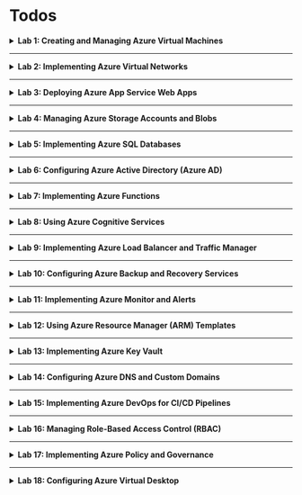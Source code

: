# Todos

<details >
<summary>
<b>Lab 1: Creating and Managing Azure Virtual Machines</b>
</summary>

- [<b>All Screenshots lab1, sub folder</b>](/lab1/)
- [VM Created **successully**](/lab1/vm_running.png)
- [Connect to VM via SSH **successully**](/lab1/success_ssh_connection.png)
- [Install software on the VM **successully**](/lab1/success_install_software.png)

- [x] Deploy a Windows and a Linux virtual machine (VM) in Azure.
- [x] Configure VM sizes, storage options, and networking settings.
- [x] Connect to the VMs using Remote Desktop Protocol (RDP) and Secure Shell (SSH).
- [x] Install software on the VMs and take snapshots.
</details>

---

<details >
<summary>
<b>Lab 2: Implementing Azure Virtual Networks</b>
</summary>

- [<b>All Screenshots lab2, sub folder</b>](/lab2/)
- [VNet created with multiple subnets](/lab2/vnet_dashboard.png)
- [NGS created](/lab2/ngs_dashboard.png)
- [Connect the VM to a newly created subnet](/lab2/connect_vm_to_new_subnet.png)
- [New VM's subnet](/lab2/new_vm_subnet.png)
- [New VNet](/lab2/new_vnet.png)
- [VNets peering **successful**](/lab2/vnets_peering.png)

- [x] Create a Virtual Network (VNet) with multiple subnets.
- [x] Set up Network Security Groups (NSGs) to control inbound and outbound traffic.
- [x] Deploy VMs into specific subnets.
  - Had to create a new subnet
  - Change the Subnet via the NIC Settings.
  - Edit the IP Configuration.
  - Save the new settings.
  - Restart the VM.
- [x] Configure VNet peering between two VNets.
  - Created new Vnet `ml-vnet`.
  - From VNet `mhamed-lehbab-vm-vnet`, I peered the `ml-vnet`.
  </details>

---

<details >
<summary>
<b>Lab 3: Deploying Azure App Service Web Apps
</b>
</summary>

- [<b>All Screenshots lab3, sub folder</b>](/lab3/)
- [Config App Service Plan](/lab3/config_app_service.png)
- [Web App Dashboard](/lab3/web_app_dashboard.png)

- [x] Create an Azure App Service plan.
  - [The Web app template](https://icy-sand-07d5e9b03.5.azurestaticapps.net/).
- [x] Deploy a web application using Azure App Service.
- [x] Configure custom domains and SSL certificates.
- [x] Implement deployment slots for staging and production.
  - Azure doesn't support Deployment Slots for Static Web Apps.
  </details>

---

<details >
<summary>
<b>Lab 4: Managing Azure Storage Accounts and Blobs</b>
</summary>

- [<b>All Screenshots lab 4, sub folder</b>](/lab4/)
- [Storage Account Dashboard](/lab4/storage_account_dashboard.png)
- [Uploaded a blob](/lab4/uploaded_blob.png)
- [Uploaded a blob 2](/lab4/uploaded_blob2.png)
- [SAS config](/lab4/sas_config.png).
- [Implemented lifecycle managemenet](/lab4/life_cycle_management.png)

- [x] Create a Storage Account with different replication options.
- [x] Upload and manage blobs using Azure Portal and Azure CLI.
  - From Portal.
    - Created a container `mycontainer`.
    - Uploaded a Blob. (See screenshot above Uploaded a blob).
  - From CLI.
    - Created a container `mycontainer2`.
    - Uploaded a Blob (see screenshot above Uploaded a blob 2).
- [x] Set up Shared Access Signatures (SAS) for secure access.
  - Generated keys for container etc.
- [x] Implement lifecycle management policies.
  - Created a rule (TransitionToCool) to delete blobs after 60 days.
  </details>

---

<details>
<summary>
<b>Lab 5: Implementing Azure SQL Databases</b>
</summary>

- [<b>All Screenshots lab 5, sub folder</b>](/lab5/)
- [Azure SQL Database intance](/lab5/db_config.png)
- [Connected to Database](/lab5/connect_to_td.png)
- [Configure firewall](/lab5/config_firewall.png)
- [Import Data to database](/lab5/import_data_to_db.png)
- [Database Geo Replica](/lab5/replica.png)

- [x] Deploy an Azure SQL Database instance.
- [x] Configure firewall settings to allow client access.
- [x] Import data into the database.
  - Imported `sample.sql` to Account Storage Bloc.
  - [Check the data that's inside database](/lab5/data_in_db.png).
- [x] Implement Geo-replication for high availability.
</details>

---

<details>
<summary>
<b>Lab 6: Configuring Azure Active Directory (Azure AD)</b>

</summary>
*** NOTICE ***

<b>Lab 6: School account is restricted.</b>

- [<b>All Screenshots lab 6, sub folder</b>](/lab6/)

- [x] Create and manage users and groups in Azure AD.
- [x] Configure Multi-Factor Authentication (MFA) for users.
- [] Set up Application Registrations and Service Principals.
- [x ] Implement Conditional Access policies.

</details>

---

<details>
<summary>
<b>Lab 7: Implementing Azure Functions</b>
</summary>

- [<b>All Screenshots lab 7, sub folder</b>](/lab7/)
- [Function App Created](/lab7/fn_app_created.png)
- [Trigger Function Running](/lab7/fn_app_post.png)
- [Monitoring Function performance](/lab7/fn_app_monitoring.png)

- [x] Create an Azure Function App.
- [x] Develop a serverless function triggered by an HTTP request.
  - From available Templates.
  - Create HTTP trigger function ```HttpTrigger1```. 
- [x] Integrate the function with Azure Storage or Azure Queue.
  - install storage-blob ```npm install @azure/storage-blob```.
  - Modify the function code to [this](/lab7/index.js).
- [x] Monitor function performance and logs.

</details>

---

<details>
<summary>
<b>Lab 8: Using Azure Cognitive Services</b>
</summary>

- [<b>All Screenshots lab 8, sub folder</b>](/lab8/)
- [Azure Cognitive Services resource](/lab8/azure_ai_service.png)


- [x] Create a Cognitive Services resource.
- [x] Develop an application that uses the Text Analytics API.
  - Use ```Language``` model.
  - Create a [nodejs app](/lab8/text-analitycs-app/) 
  - Use your ```keys``` and ```endpoints```.
- [x] Analyze sentiment and key phrases from sample text.
  - Run the ```node index.js``` command. 
  - See [Result](/lab8/result.png)
- [x] Monitor API usage and manage keys.
</details>

---

<details>
<summary>
<b>Lab 9: Implementing Azure Load Balancer and Traffic Manager
</b>
</summary>

- [<b>All Screenshots lab 9, sub folder</b>](/lab9/)
- [Second vm](/lab9/create_vm2.png)
- [Loadbalancer dashboard](/lab9/lb_dashboard.png)
- [Loadbalancing rules](/lab9/lb_rules.png)
- [Traffic manager](/lab9/trafic_manager.png)
- [Traffic endpoint monitoring](/lab9/traffic_endpoint.png)

- [x] Deploy Azure Load Balancer to distribute traffic across VMs.
  - Created a second VM ```mhamed-vm2```.
  - Config Load Balancer, frontend ip configuration. [HERE](/lab9/frontend_config.png)
  - Config Load Balancer, backend pool. [HERE](/lab9/backend_config.png)
- [x] Configure health probes and load balancing rules.
  - Created Load balancing rules. ```http-lb-rule``` 
- [x] Set up Azure Traffic Manager for DNS-based traffic routing.
  - Created a traffic manager. ```mhamed-traffic-maanger```.
  - Added entpoint to monitor traffic.
- [x] Test failover scenarios.
</details>

---

<details>
<summary>
<b>Lab 10: Configuring Azure Backup and Recovery Services</b>
</summary>

- [<b>All Screenshots lab 10, sub folder</b>](/lab10/)
- [Vault dashboard](/lab10/vault_dashboard.png)
- [Backup](/lab10/backup_vm.png)
- [VM policy](/lab10/vm_policy.png)

- [x] Create a Recovery Services Vault.
- [x] Configure backup for VMs and Azure Files.
- [x] Perform a backup and restore operation.
  - Backed up my VM Linux machine.
- [x] Implement backup policies and retention.
  - Select policy type. In my case ```vm policy```.
  - Config VM Policy ```mhamed-vm-policy```.
</details>

---

<details>
<summary>
<b>Lab 11: Implementing Azure Monitor and Alerts</b>
</summary>

- [<b>All Screenshots lab 11, sub folder</b>](/lab11/)
- [VM Monitoring](/lab11/vm_monitoring.png)
- [All Group Monitoring](/lab11/group_monitoring.png)
- [Alerts Monitoring](/lab11/alerts_monitoring.png)

- [x] Set up Azure Monitor to collect metrics and logs.
- [x] Create alerts based on resource metrics.
- [x] Visualize data using Azure dashboards.
- [x] Implement Action Groups for alert notifications.

</details>

---

<details>
<summary>
<b>Lab 12: Using Azure Resource Manager (ARM) Templates</b>
</summary>

- [<b>All Screenshots lab 12, sub folder</b>](/lab12/)

- [x] Write an ARM template to deploy a multi-tier application.
  - Template Multi-tier Application. [HERE](/lab12/template.json)
- [x] Parameterize the template for reusability.
  ```
  az deployment group create --resource-group <your-resource-group> --template-file template.json --parameters sqlServerName=mhamed-lehbab-sql-server databaseName=mhamed-lehbab-db webAppName=mhamed-lehbab-fn-app appServicePlanName=SERVICE_APP_NAME adminUsername=USERNAME_HERE adminPassword=PASSWORD_HERE location=central-fr

  ```
- [x] Deploy resources using the template via Azure CLI.
    ```
    az deployment group validate --resource-group <your-resource-group> --template-file template.json --parameters sqlServerName=mhamed-lehbab-sql-server databaseName=mhamed-lehbab-db webAppName=mhamed-lehbab-fn-app appServicePlanName=SERVICE_APP_NAME adminUsername=USERNAME_HERE adminPassword=PASSWORD_HERE location=central-fr

    ```
- [x] Validate and troubleshoot deployment issues.
  ```
  az deployment group validate --resource-group <your-resource-group> --template-file template.json --parameters sqlServerName=mhamed-lehbab-sql-server databaseName=mhamed-lehbab-db webAppName=mhamed-lehbab-fn-app appServicePlanName=SERVICE_APP_NAME adminUsername=USERNAME_HERE adminPassword=PASSWORD_HERE location=central-fr

  ```
</details>

--- 

<details>
<summary>
<b>Lab 13: Implementing Azure Key Vault</b>
</summary>

- [<b>All Screenshots lab 13, sub folder</b>](/lab13/)
- [Key vault dashboard](/lab13/key_vault_dashboard.png)


- [x] Create an Azure Key Vault.
- [x] Store and retrieve secrets, keys, and certificates.
- [x] Integrate Key Vault with an application for secret management.
- [x] Set up access policies and monitoring.
- [x] Try to use one of your key inside an application.

</details>

---

<details>
<summary>
<b>Lab 14: Configuring Azure DNS and Custom Domains</b>
</summary>

- [<b>All Screenshots lab 14, sub folder</b>](/lab14/)
- [Dns dashboard](/lab14/dns_dashboard.png)
- [Dns Record](/lab14/dns_records.png)

- [x] Create an Azure DNS Zone.
- [x] Manage DNS records for a custom domain.
- [x] Configure domain verification and mapping for Azure services.
- [x] Implement DNS aliases (CNAME) and record sets.
</details>

---

<details>
<summary>
<b>Lab 15: Implementing Azure DevOps for CI/CD Pipelines</b>
</summary>

*** NOTICE ***

<b>Lab 6: School account is restricted.</b>

- [<b>All Screenshots lab 15, sub folder</b>](/lab15/)

- [x] Set up an Azure DevOps organization and project.
- [x] Create a Git repository and commit code.
- [x] Configure a CI pipeline to build the application.
- [x] Set up a CD pipeline to deploy an app template to Azure App Service.
</details>

---

<details>
<summary>
<b>Lab 16: Managing Role-Based Access Control (RBAC)</b>
</summary>

- [<b>All Screenshots lab 16, sub folder</b>](/lab16/)
- [Role assignment From Azure Portal](/lab16/role_assignment.png)
  or ```using CLI```
  ```
  az login 

  az role assignment create --assignee USER_EMAIL --role Reader --scope RESOURCE_GROUP_NAME
  ```
- [Custom Role with specific persmissions](/lab16/custom_role.png)
- [Audit activity logs](/lab16/activity_log.png)

- [x] Assign built-in roles to users and groups.
- [x] Create custom roles with specific permissions.
- [x] Test access levels for different roles.
- [x] Audit access using activity logs.

</details>

---

<details>
<summary>
<b>Lab 17: Implementing Azure Policy and Governance</b>
</summary>

- [<b>All Screenshots lab 17, sub folder</b>](/lab17/)
- [Create and assign Azure Policies](/lab17/policy.png)
- [Used initiative defitions to group multiple policies](/lab17/init_definitions.png)


- [x] Create and assign Azure Policies to enforce compliance.

  - Create a custom Policy ```m-lehbab-policy```.

  ```
  az login 

  az policy assignment create \
  --name "AllowedLocations" \
  --policy "/providers/Microsoft.Authorization/policyDefinitions/<policy_id>" \
  --params '{"allowedLocations": {"value": ["Central France", "FR"]}}' \
  --scope "/subscriptions/SUBSCRIPTION_ID_HERE"
  ```
- [x] Use initiatives to group multiple policies.
  - Create initiative definitions ```mhamed-init-definitions```.
  
  ```
  az login 

  az policy set-definition create \
  --name "SecureInitiative" \
  --definitions '[{"policyDefinitionId": "/providers MicrosoftAuthorization/policyDefinitions/POLICY_ID_1_HERE"},{"policyDefinitionId": "/providers/Microsoft.Authorization/policyDefinitions/POLICY_ID_2_HERE"}]' \
  --params '{"allowedLocations": {"value": ["Central France", "FR"]}}'

  ```
  
- [x] Remediate non-compliant resources.
  
  ```
  az login 

  az policy state list --query "[?isCompliant==`false`].{resource:resourceId}" --policy-assignment "POLICY_ASSIGNMENT_ID_HERE"

  ```
- [x] Analyze compliance reports.

</details>

---

<details>
<summary>
<b>Lab 18: Configuring Azure Virtual Desktop</b>
</summary>

- [<b>All Screenshots lab 18, sub folder</b>](/lab18/)
- [Host pool](/lab18/host_pool.png)
- [Config VM pools](/lab18/config_vm_pools.png)


- [x] Set up Azure Virtual Desktop environment.
  ```
  az desktopvirtualization hostpool create     --resource-group mhamed-lehbab-labs     --name mhamed-host-pool     --location "West Europe"     --friendly-name "M'hamed Host Pool Lab18"     --description "Host Pool for Azure Virtual Desktop Lab"
  ```
- [x] Configure host pools, session hosts, and workspaces.
- [x] Publish remote desktop applications.
- [x] Connect to the virtual desktops as a user.

</details>